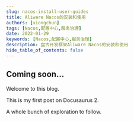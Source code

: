 ```yaml
---
slug: nacos-install-user-guides
title: Aliware Nacos的安装和使用
authors: [xiongchun]
tags: [Nacos,配置中心,服务治理]
date: 2022-01-29
keywords: [Nacos,配置中心,服务治理]
description: 盘古开发框架Aliware Nacos的安装和使用
hide_table_of_contents: false
---
```


## Coming soon...

Welcome to this blog. 

<!--truncate-->

This is my first post on Docusaurus 2.

A whole bunch of exploration to follow.
